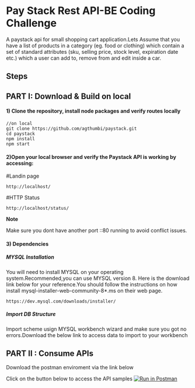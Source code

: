 # Pay Stack Rest API-BE Coding Challenge
A paystack api for small shopping cart application.Lets Assume that you have a
list of products in a category (eg. food or clothing) which contain a set of
standard attributes (sku, selling price, stock level, expiration date etc.) which a
user can add to, remove from and edit inside a car.

## Steps
   

## PART I: Download & Build on local

#### 1) Clone the repository, install node packages  and verify routes locally

``` 
//on local
git clone https://github.com/agthumbi/paystack.git
cd paystack
npm install
npm start
```

#### 2)Open your local browser and verify the Paystack API is working by accessing: 

#Landin page
```
http://localhost/  

```

#HTTP Status
```
http://localhost/status/

```

**Note**

Make sure you dont have another port ::80 running to avoid conflict issues.

#### 3) Dependencies

##### MYSQL Installation
You will need to install MYSQL on your operating system.Recommended,you can use MYSQL version 8.
Here is the download link below for your reference.You should follow the instructions on how install mysql-installer-web-community-8*.ms
on their web page.

```
https://dev.mysql.com/downloads/installer/

```
##### Import DB Structure
Import scheme usign MYSQL workbench wizard and make sure you got no errors.Download the below link to access data to import to your workbench


## PART II : Consume APIs

Download the postman enviroment via the link below

Click on the button below to access the API samples
[![Run in Postman](https://run.pstmn.io/button.svg)](https://app.getpostman.com/run-collection/25d69b6291f65c89e675)








